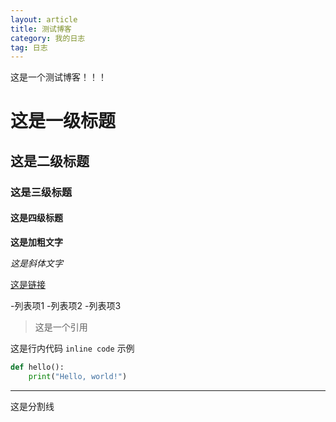 ```yaml
---
layout: article
title: 测试博客
category: 我的日志
tag: 日志
---
```

这是一个测试博客！！！
# 这是一级标题

## 这是二级标题

### 这是三级标题

#### 这是四级标题

**这是加粗文字**

*这是斜体文字*

[这是链接](https://cho159.github.io)

-列表项1
-列表项2
-列表项3

>这是一个引用

这是行内代码 `inline code` 示例

```python
def hello():
    print("Hello, world!")
```

***
这是分割线
